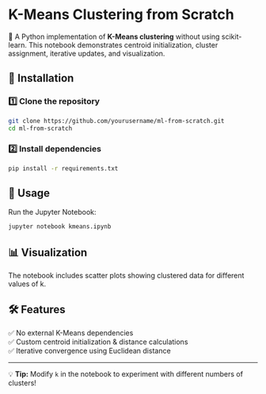  # K-Means Clustering from Scratch

🚀 A Python implementation of **K-Means clustering** without using scikit-learn. This notebook demonstrates centroid initialization, cluster assignment, iterative updates, and visualization.

## 📌 Installation

### 1️⃣ Clone the repository  
```bash
git clone https://github.com/yourusername/ml-from-scratch.git
cd ml-from-scratch
```

### 2️⃣ Install dependencies  
```bash
pip install -r requirements.txt
```

## 🚀 Usage
Run the Jupyter Notebook:
```bash
jupyter notebook kmeans.ipynb
```

## 📊 Visualization
The notebook includes scatter plots showing clustered data for different values of k.

## 🛠 Features
✅ No external K-Means dependencies  
✅ Custom centroid initialization & distance calculations  
✅ Iterative convergence using Euclidean distance  

---

💡 **Tip:** Modify `k` in the notebook to experiment with different numbers of clusters!

